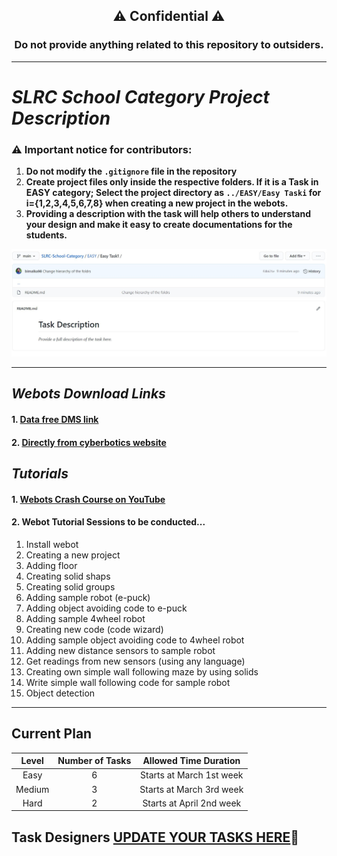  <h2 align="center">⚠ Confidential ⚠</h2>
 <h3 align="center">Do not provide anything related to this repository to outsiders.</h3>

---

# *SLRC School Category Project Description* 

### ⚠ Important notice for contributors:

1. **Do not modify the `.gitignore` file in the repository**
2. **Create project files only inside the respective folders. If it is a Task in EASY category; Select the project directory as `../EASY/Easy Taski` for i={1,2,3,4,5,6,7,8} when creating a new project in the webots.**
3. **Providing a description with the task will help others to understand your design and make it easy to create documentations for the students.**

![](https://github.com/ENTC18/SLRC-School-Category/blob/main/task-description.JPG)

---

## *Webots Download Links*

#### 1. [Data free DMS link](https://dms.uom.lk/s/DYKYorgd8q8F2Yk)
#### 2. [Directly from cyberbotics website](https://www.cyberbotics.com/)

## *Tutorials*

#### 1. [Webots Crash Course on YouTube](https://youtube.com/playlist?list=PLt69C9MnPchkLuNNc4q9SeMFA96_v4THJ)
#### 2. Webot Tutorial Sessions to be conducted...

1. Install webot
2. Creating a new project
3. Adding floor
4. Creating solid shaps
5. Creating solid groups
6. Adding sample robot (e-puck)
7. Adding object avoiding code to e-puck
8. Adding sample 4wheel robot
9. Creating new code (code wizard)
10. Adding sample object avoiding code to 4wheel robot
11. Adding new distance sensors to sample robot
12. Get readings from new sensors (using any language)
13. Creating own simple wall following maze by using solids
14. Write simple wall following code for sample robot
15. Object detection

---

## Current Plan

|Level|Number of Tasks|Allowed Time Duration|
|:----:|:---:|:---:|
|Easy|6|Starts at March 1st week|
|Medium|3|Starts at March 3rd week|
|Hard|2|Starts at April 2nd week|

## Task Designers [UPDATE YOUR TASKS HERE](https://docs.google.com/spreadsheets/d/1kqnDjt3A5ksvPznOVu0sDi2poCEavHadekGhxjS8AnQ/edit?usp=sharing)🔴

